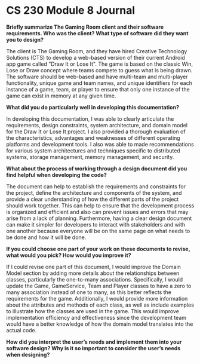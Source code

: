 # CS 230 Module 8 Journal

**Briefly summarize The Gaming Room client and their software requirements. Who was the client? What type of software did they want you to design?**

The client is The Gaming Room, and they have hired Creative Technology Solutions (CTS) to develop a web-based version of their current Android app game called "Draw It or Lose It". The game is based on the classic Win, Lose or Draw concept where teams compete to guess what is being drawn. The software should be web-based and have multi-team and multi-player functionality, unique game and team names, and unique identifiers for each instance of a game, team, or player to ensure that only one instance of the game can exist in memory at any given time. 

**What did you do particularly well in developing this documentation?**

In developing this documentation, I was able to clearly articulate the requirements, design constraints, system architecture, and domain model for the Draw It or Lose It project. I also provided a thorough evaluation of the characteristics, advantages and weaknesses of different operating platforms and development tools. I also was able to made recommendations for various system architectures and techniques specific to distributed systems, storage management, memory management, and security. 

**What about the process of working through a design document did you find helpful when developing the code?**

The document can help to establish the requirements and constraints for the project, define the architecture and components of the system, and provide a clear understanding of how the different parts of the project should work together. This can help to ensure that the development process is organized and efficient and also can prevent issues and errors that may arise from a lack of planning. Furthermore, having a clear design document can make it simpler for developers to interact with stakeholders and with one another because everyone will be on the same page on what needs to be done and how it will be done.

**If you could choose one part of your work on these documents to revise, what would you pick? How would you improve it?**

If I could revise one part of this document, I would improve the Domain Model section by adding more details about the relationships between classes, particularly the one-to-many associations. Specifically, I would update the Game, GameService, Team and Player classes to have a zero to many association instead of one to many, as this better reflects the requirements for the game. Additionally, I would provide more information about the attributes and methods of each class, as well as include examples to illustrate how the classes are used in the game. This would improve implementation efficiency and effectiveness since the development team would have a better knowledge of how the domain model translates into the actual code.

**How did you interpret the user’s needs and implement them into your software design? Why is it so important to consider the user’s needs when designing?**


